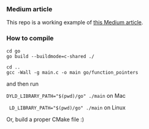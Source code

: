 ### Medium article
This repo is a working example of [this Medium article](https://medium.com/@luc4.ruggieri/cgo-calling-a-c-function-pointer-from-go-dab4dd0fc9e2).

### How to compile
```
cd go
go build --buildmode=c-shared ./

cd ..
gcc -Wall -g main.c -o main go/function_pointers
```
and then run

`DYLD_LIBRARY_PATH="$(pwd)/go" ./main` on Mac

` LD_LIBRARY_PATH="$(pwd)/go" ./main` on Linux

Or, build a proper CMake file :)
